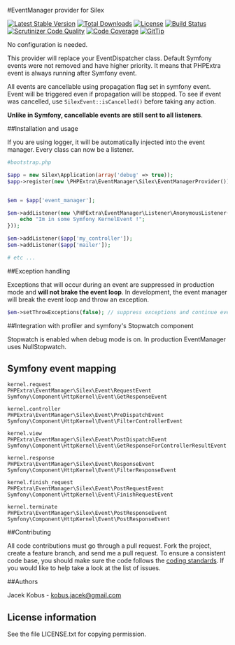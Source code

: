 #EventManager provider for Silex

[![Latest Stable Version](https://poser.pugx.org/phpextra/event-manager/v/stable.svg)](https://packagist.org/packages/phpextra/event-manager-silex-provider)
[![Total Downloads](https://poser.pugx.org/phpextra/event-manager-silex-provider/downloads.svg)](https://packagist.org/packages/phpextra/event-manager-silex-provider)
[![License](https://poser.pugx.org/phpextra/event-manager-silex-provider/license.svg)](https://packagist.org/packages/phpextra/event-manager-silex-provider)
[![Build Status](http://img.shields.io/travis/phpextra/event-manager-silex-provider.svg)](https://travis-ci.org/phpextra/event-manager-silex-provider)
[![Scrutinizer Code Quality](https://scrutinizer-ci.com/g/phpextra/event-manager-silex-provider/badges/quality-score.png?b=master)](https://scrutinizer-ci.com/g/phpextra/event-manager-silex-provider/?branch=master)
[![Code Coverage](https://scrutinizer-ci.com/g/phpextra/event-manager-silex-provider/badges/coverage.png?b=master)](https://scrutinizer-ci.com/g/phpextra/event-manager-silex-provider/?branch=3.0)
[![GitTip](http://img.shields.io/gittip/jkobus.svg)](https://www.gittip.com/jkobus)

No configuration is needed.

This provider will replace your EventDispatcher class.
Default Symfony events were not removed and have higher priority.
It means that PHPExtra event is always running after Symfony event.

All events are cancellable using propagation flag set in symfony event.
Event will be triggered even if propagation will be stopped. 
To see if event was cancelled, use `SilexEvent::isCancelled()` before taking any action.

**Unlike in Symfony, cancellable events are still sent to all listeners**.

##Installation and usage

If you are using logger, it will be automatically injected into the event manager.
Every class can now be a listener.

```php
#bootstrap.php

$app = new Silex\Application(array('debug' => true));
$app->register(new \PHPExtra\EventManager\Silex\EventManagerProvider());


$em = $app['event_manager'];

$em->addListener(new \PHPExtra\EventManager\Listener\AnonymousListener(function(SilexEvent $event){
    echo "Im in some Symfony KernelEvent !";
}));

$em->addListener($app['my_controller']);
$em->addListener($app['mailer']);

# etc ...
```

##Exception handling

Exceptions that will occur during an event are suppressed in production mode and **will not brake the event loop**.
In development, the event manager will break the event loop and throw an exception.

```php
$em->setThrowExceptions(false); // suppress exceptions and continue event loop
```

##Integration with profiler and symfony's Stopwatch component

Stopwatch is enabled when debug mode is on. In production EventManager uses NullStopwatch.

## Symfony event mapping

```
kernel.request
PHPExtra\EventManager\Silex\Event\RequestEvent
Symfony\Component\HttpKernel\Event\GetResponseEvent

kernel.controller
PHPExtra\EventManager\Silex\Event\PreDispatchEvent
Symfony\Component\HttpKernel\Event\FilterControllerEvent

kernel.view
PHPExtra\EventManager\Silex\Event\PostDispatchEvent
Symfony\Component\HttpKernel\Event\GetResponseForControllerResultEvent

kernel.response
PHPExtra\EventManager\Silex\Event\ResponseEvent
Symfony\Component\HttpKernel\Event\FilterResponseEvent

kernel.finish_request
PHPExtra\EventManager\Silex\Event\PostRequestEvent
Symfony\Component\HttpKernel\Event\FinishRequestEvent

kernel.terminate
PHPExtra\EventManager\Silex\Event\PostResponseEvent
Symfony\Component\HttpKernel\Event\PostResponseEvent
```

##Contributing

All code contributions must go through a pull request.
Fork the project, create a feature branch, and send me a pull request.
To ensure a consistent code base, you should make sure the code follows
the [coding standards](http://symfony.com/doc/2.0/contributing/code/standards.html).
If you would like to help take a look at the list of issues.

##Authors

Jacek Kobus - <kobus.jacek@gmail.com>

## License information

See the file LICENSE.txt for copying permission.